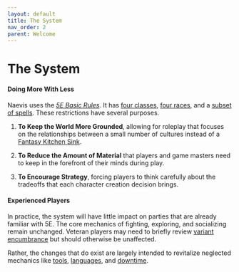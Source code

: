 ```yaml
---
layout: default
title: The System
nav_order: 2
parent: Welcome
---
```


# The System

#### Doing More With Less

Naevis uses the [*5E Basic Rules*](../more/DnD_BasicRules_2018.pdf). It has [four classes](../character_creation/class/index), [four races](../character_creation/race/index), and a [subset of spells](../more/spells/index). These restrictions have several purposes.

1. **To Keep the World More Grounded**, allowing for roleplay that focuses on the relationships between a small number of cultures instead of a [Fantasy Kitchen Sink](https://tvtropes.org/pmwiki/pmwiki.php/Main/FantasyKitchenSink).
   
2. **To Reduce the Amount of Material** that players and game masters need to keep in the forefront of their minds during play.
   
3. **To Encourage Strategy**, forcing players to think carefully about the tradeoffs that each character creation decision brings.

#### Experienced Players

In practice, the system will have little impact on parties that are already familiar with 5E. The core mechanics of fighting, exploring, and socializing remain unchanged. Veteran players may need to briefly review [variant encumbrance](../adventuring/encumbrance) but should otherwise be unaffected.

Rather, the changes that do exist are largely intended to revitalize neglected mechanics like [tools](../../data/downtime_activities/alchemy), [languages](../adventuring/languages), and [downtime](../adventuring/downtime).